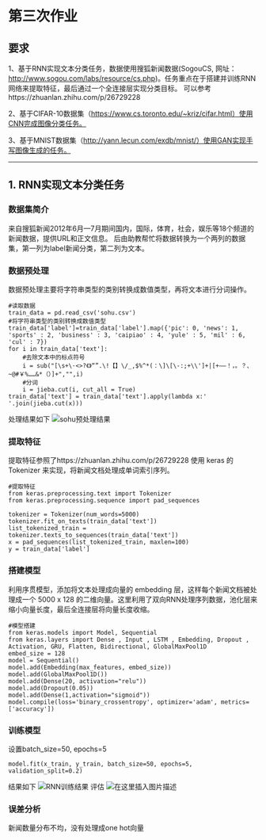 # 第三次作业
## 要求
1、基于RNN实现文本分类任务，数据使用搜狐新闻数据(SogouCS, 网址：http://www.sogou.com/labs/resource/cs.php)。任务重点在于搭建并训练RNN网络来提取特征，最后通过一个全连接层实现分类目标。
可以参考https://zhuanlan.zhihu.com/p/26729228

2、基于CIFAR-10数据集（https://www.cs.toronto.edu/~kriz/cifar.html）使用CNN完成图像分类任务。

3、基于MNIST数据集（http://yann.lecun.com/exdb/mnist/）使用GAN实现手写图像生成的任务。

---
## 1. RNN实现文本分类任务
### 数据集简介
来自搜狐新闻2012年6月—7月期间国内，国际，体育，社会，娱乐等18个频道的新闻数据，提供URL和正文信息。
后由助教帮忙将数据转换为一个两列的数据集，第一列为label新闻分类，第二列为文本。

### 数据预处理
数据预处理主要将字符串类型的类别转换成数值类型，再将文本进行分词操作。
```
#读取数据
train_data = pd.read_csv('sohu.csv')
#将字符串类型的类别转换成数值类型
train_data['label']=train_data['label'].map({'pic': 0, 'news': 1, 'sports' : 2, 'business' : 3, 'caipiao' : 4, 'yule' : 5, 'mil' : 6, 'cul' : 7})
for i in train_data['text']:
    #去除文本中的标点符号
    i = sub("[\s+\·<>?《》“”.\!【】\/_,$%^*(：\]\[\-:;+\\']+|[+——！，。？、~@#￥%……&*（）]+","",i)
    #分词
    i = jieba.cut(i, cut_all = True)
train_data['text'] = train_data['text'].apply(lambda x:' '.join(jieba.cut(x)))
```
处理结果如下
![sohu预处理结果](https://img-blog.csdnimg.cn/20190613153200588.png)
### 提取特征
提取特征参照了https://zhuanlan.zhihu.com/p/26729228
使用 keras 的 Tokenizer 来实现，将新闻文档处理成单词索引序列。

```
#提取特征
from keras.preprocessing.text import Tokenizer
from keras.preprocessing.sequence import pad_sequences

tokenizer = Tokenizer(num_words=5000)
tokenizer.fit_on_texts(train_data['text'])
list_tokenized_train = tokenizer.texts_to_sequences(train_data['text'])
x = pad_sequences(list_tokenized_train, maxlen=100)
y = train_data['label']
```

### 搭建模型
利用序贯模型，添加将文本处理成向量的 embedding 层，这样每个新闻文档被处理成一个 5000 x 128 的二维向量。这里利用了双向RNN处理序列数据，池化层来缩小向量长度，最后全连接层将向量长度收缩。
```
#模型搭建
from keras.models import Model, Sequential
from keras.layers import Dense , Input , LSTM , Embedding, Dropout , Activation, GRU, Flatten, Bidirectional, GlobalMaxPool1D
embed_size = 128
model = Sequential()
model.add(Embedding(max_features, embed_size))
model.add(GlobalMaxPool1D())
model.add(Dense(20, activation="relu"))
model.add(Dropout(0.05))
model.add(Dense(1,activation="sigmoid"))
model.compile(loss='binary_crossentropy', optimizer='adam', metrics=['accuracy'])
```

### 训练模型
设置batch_size=50, epochs=5
```
model.fit(x_train, y_train, batch_size=50, epochs=5, validation_split=0.2)
```
结果如下
![RNN训练结果](https://img-blog.csdnimg.cn/20190613155903332.png?x-oss-process=image/watermark,type_ZmFuZ3poZW5naGVpdGk,shadow_10,text_aHR0cHM6Ly9ibG9nLmNzZG4ubmV0L0FudGhvbnlNMDg=,size_16,color_FFFFFF,t_70)
评估
![在这里插入图片描述](https://img-blog.csdnimg.cn/201906131559522.png)
### 误差分析
新闻数量分布不均，没有处理成one hot向量
